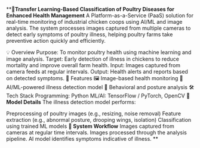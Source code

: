 ****🐔Transfer Learning-Based Classification of Poultry Diseases for Enhanced Health Management**
A Platform-as-a-Service (PaaS) solution for real-time monitoring of industrial chicken coops using AI/ML and image analysis. The system processes images captured from multiple cameras to detect early symptoms of poultry illness, helping poultry farms take preventive action quickly and efficiently.

💡 Overview
Purpose: To monitor poultry health using machine learning and image analysis.
Target: Early detection of illness in chickens to reduce mortality and improve overall farm health.
Input: Images captured from camera feeds at regular intervals.
Output: Health alerts and reports based on detected symptoms.
🚀 Features
🖼️ Image-based health monitoring
🧠 AI/ML-powered illness detection model
🐔 Behavioral and posture analysis
🛠️ Tech Stack
Programming: Python
ML/AI: TensorFlow / PyTorch, OpenCV
**🤖 Model Details**
The illness detection model performs:

Preprocessing of poultry images (e.g., resizing, noise removal)
Feature extraction (e.g., abnormal posture, drooping wings, isolation)
Classification using trained ML models
**📸 System Workflow**
Images captured from cameras at regular time intervals.
Images processed through the analysis pipeline.
AI model identifies symptoms indicative of illness.
**
